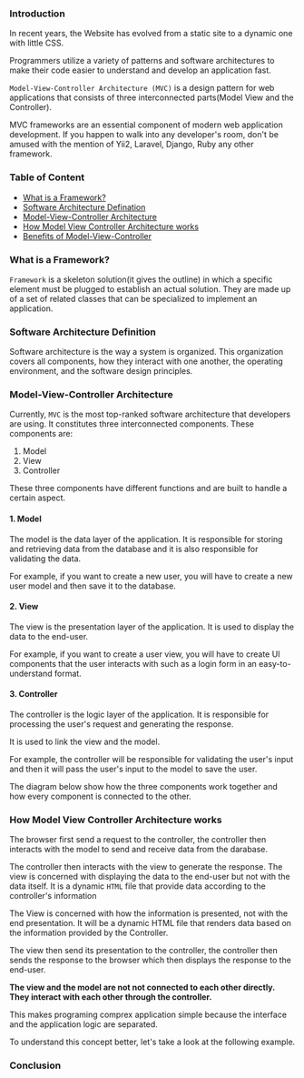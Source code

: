 ### Introduction
In recent years, the Website has evolved from a static site to a dynamic one with little CSS.

Programmers utilize a variety of patterns and software architectures to make their code easier to understand and develop an application fast.

`Model-View-Controller Architecture (MVC)` is a design pattern for web applications that consists of three interconnected parts(Model View and the Controller).  

MVC frameworks are an essential component of modern web application development. If you happen to walk into any developer's room, don't be amused with the mention of Yii2, Laravel, Django, Ruby any other framework.

### Table of Content
- [What is a Framework?](#what-is-a-framework)
- [Software Architecture Defination](#software-architecture-defination)
- [Model-View-Controller Architecture](#model-view-controller-architecture)
- [How Model View Controller Architecture works](#how-model-view-controller-architecture-works)
- [Benefits of Model-View-Controller ](#benefits-of-model-view-controller )

### What is a Framework?
`Framework` is a skeleton solution(it gives the outline) in which a specific element must be plugged to establish an actual solution. They are made up of a set of related classes that can be specialized to implement an application.

### Software Architecture Definition
Software architecture is the way a system is organized.
This organization covers all components, how they interact with one another, the operating environment, and the software design principles. 

### Model-View-Controller Architecture
Currently, `MVC` is the most top-ranked software architecture that developers are using. It constitutes three interconnected components. These components are: 

1. Model
2. View
3. Controller

These three components have different functions and are built to handle a certain aspect.

#### 1. Model
The model is the data layer of the application. It is responsible for storing and retrieving data from the database and it is also responsible for validating the data.

For example, if you want to create a new user, you will have to create a new user model and then save it to the database.
#### 2. View
The view is the presentation layer of the application. It is used to display the data to the end-user.

For example, if you want to create a user view, you will have to create UI components that the user interacts with such as a login form in an easy-to-understand format.
#### 3. Controller
The controller is the logic layer of the application. It is responsible for processing the user's request and generating the response.

It is used to link the view and the model.

For example, the controller will be responsible for validating the user's input and then it will pass the user's input to the model to save the user.

The diagram below show how the three components work together and how every component is connected to the other.
<!-- ![MVC Architecture](/engineering-education/How the Model View Controller Architecture Works/visual.png)   -->

### How Model View Controller Architecture works
The browser first send a request to the controller, the controller then interacts with the model to send and receive data from the darabase. 

The controller then interacts with the view to generate the response. The view is concerned with displaying the data to the end-user but not with the data itself. It is a dynamic `HTML` file that provide data according to the controller's information

The View is concerned with how the information is presented, not with the end presentation. It will be a dynamic HTML file that renders data based on the information provided by the Controller.

The view then send its presentation to the controller, the controller then sends the response to the browser which then displays the response to the end-user.


**The view and the model are not not connected to each other directly. They interact with each other through the controller.**

This makes programing comprex application simple because the interface and the application logic are separated. 

To understand this concept better, let's take a look at the following example.
<!-- ![MVC Architecture](/engineering-education/How the Model View Controller Architecture Works/visual.png)   -->


### Conclusion


